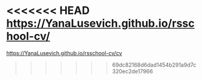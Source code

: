<<<<<<< HEAD
https://YanaLusevich.github.io/rsschool-cv/
=======
https://YanaLusevich.github.io/rsschool-cv/cv

>>>>>>> 69dc82168d6dad1454b291a9d7c320ec2de17966

